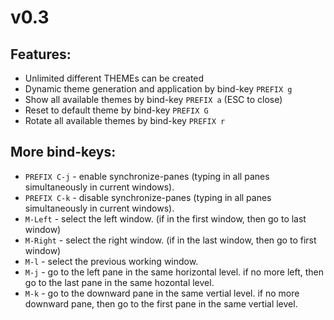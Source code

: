 # v0.3

## Features:

* Unlimited different THEMEs can be created
* Dynamic theme generation and application by bind-key `PREFIX g`
* Show all available themes by bind-key `PREFIX a` (ESC to close)
* Reset to default theme by bind-key `PREFIX G`
* Rotate all available themes by bind-key `PREFIX r`

## More bind-keys:

* `PREFIX C-j` - enable synchronize-panes (typing in all panes simultaneously in current windows).
* `PREFIX C-k` - disable synchronize-panes (typing in all panes simultaneously in current windows).
* `M-Left` - select the left window. (if in the first window, then go to last window)
* `M-Right` - select the right window. (if in the last window, then go to first window)
* `M-l` - select the previous working window.
* `M-j` - go to the left pane in the same horizontal level. if no more left, then go to the last pane in the same hozontal level.
* `M-k` - go to the downward pane in the same vertial level. if no more downward pane, then go to the first pane in the same vertial level.

